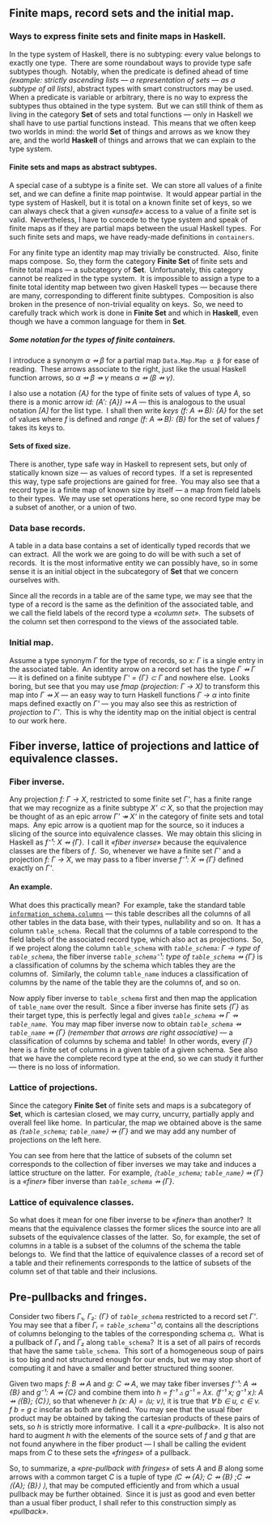 ## Finite maps, record sets and the initial map.

### Ways to express finite sets and finite maps in Haskell.

In the type system of Haskell, there is no subtyping: every value belongs to
exactly one type. There are some roundabout ways to provide type safe subtypes
though. Notably, when the predicate is defined ahead of time _(example: strictly
ascending lists — a representation of sets — as a subtype of all lists)_,
abstract types with smart constructors may be used. When a predicate is variable
or arbitrary, there is no way to express the subtypes thus obtained in the type
system. But we can still think of them as living in the category **Set** of sets
and total functions — only in Haskell we shall have to use partial functions
instead. This means that we often keep two worlds in mind: the world **Set** of
things and arrows as we know they are, and the world **Haskell** of things and
arrows that we can explain to the type system.

#### Finite sets and maps as abstract subtypes.

A special case of a subtype is a finite set. We can store all values of a finite
set, and we can define a finite map pointwise. It would appear partial in the
type system of Haskell, but it is total on a known finite set of keys, so we can
always check that a given _«unsafe»_ access to a value of a finite set is
valid. Nevertheless, I have to concede to the type system and speak of finite
maps as if they are partial maps between the usual Haskell types. For such
finite sets and maps, we have ready-made definitions in `containers`.

For any finite type an identity map may trivially be constructed. Also, finite
maps compose. So, they form the category **Finite Set** of finite sets and
finite total maps — a subcategory of **Set**. Unfortunately, this category
cannot be realized in the type system. It is impossible to assign a type to a
finite total identity map between two given Haskell types — because there are
many, corresponding to different finite subtypes. Composition is also broken in
the presence of non-trivial equality on keys. So, we need to carefully track
which work is done in **Finite Set** and which in **Haskell**, even though we
have a common language for them in **Set**.

##### Some notation for the types of finite containers.

I introduce a synonym _α ⇸ β_ for a partial map `Data.Map.Map α β` for ease of
reading. These arrows associate to the right, just like the usual Haskell
function arrows, so _α ⇸ β ⇸ γ_ means _α ⇸ (β ⇸ γ)_.

I also use a notation _{A}_ for the type of finite sets of values of type _A_,
so there is a monic arrow _id: (Α': {A}) ↣ A_ — this is analogous to the usual
notation _[A]_ for the list type. I shall then write _keys (f: A ⇸ B): {A}_ for
the set of values where _f_ is defined and _range (f: A ⇸ B): {B}_ for the set
of values _f_ takes its keys to.

#### Sets of fixed size.

There is another, type safe way in Haskell to represent sets, but only of
statically known size — as values of record types. If a set is represented this
way, type safe projections are gained for free. You may also see that a record
type is a finite map of known size by itself — a map from field labels to their
types. We may use set operations here, so one record type may be a subset of
another, or a union of two.

### Data base records.

A table in a data base contains a set of identically typed records that we can
extract. All the work we are going to do will be with such a set of records. It
is the most informative entity we can possibly have, so in some sense it is an
initial object in the subcategory of **Set** that we concern ourselves with.

Since all the records in a table are of the same type, we may see that the type
of a record is the same as the definition of the associated table, and we call
the field labels of the record type a _«column set»_. The subsets of the column
set then correspond to the views of the associated table.

### Initial map.

Assume a type synonym _Γ_ for the type of records, so _x: Γ_ is a single entry
in the associated table. An identity arrow on a record set has the type _Γ ⇸ Γ_
— it is defined on a finite subtype _Γ' = {Γ} ⊂ Γ_ and nowhere else. Looks
boring, but see that you may use _fmap (projection: Γ → X)_ to transform this
map into _Γ ⇸ X_ — an easy way to turn Haskell functions _Γ → α_ into finite
maps defined exactly on _Γ'_ — you may also see this as restriction of _projection_ to _Γ'_. This is why the identity map on the initial object
is central to our work here.

## Fiber inverse, lattice of projections and lattice of equivalence classes.

### Fiber inverse.

Any projection _f: Γ → X_, restricted to some finite set _Γ'_, has a finite
range that we may recognize as a finite subtype _X' ⊂ X_, so that the projection
may be thought of as an epic arrow _Γ' ↠ X'_ in the category of finite sets and
total maps. Any epic arrow is a quotient map for the source, so it induces a
slicing of the source into equivalence classes. We may obtain this slicing in
Haskell as _f⁻¹: X ⇸ {Γ}_. I call it _«fiber inverse»_ because the equivalence
classes are the fibers of _f_. So, whenever we have a finite set _Γ'_ and a
projection _f: Γ → X_, we may pass to a fiber inverse _f⁻¹: X ⇸ {Γ}_ defined
exactly on _Γ'_.

#### An example.

What does this practically mean? For example, take the standard table
[`information_schema.columns`] — this table describes all the columns of all
other tables in the data base, with their types, nullability and so on. It has a
column `table_schema`. Recall that the columns of a table correspond to the
field labels of the associated record type, which also act as projections. So,
if we project along the column `table_schema` with _`table_schema`: Γ → type of
`table_schema`_, the fiber inverse _`table_schema`⁻¹: type of `table_schema` ⇸
{Γ}_ is a classification of columns by the schema which tables they are the
columns of. Similarly, the column `table_name` induces a classification of
columns by the name of the table they are the columns of, and so on.

Now apply fiber inverse to `table_schema` first and then map the application of
`table_name` over the result. Since a fiber inverse has finite sets _{Γ}_ as
their target type, this is perfectly legal and gives _`table_schema` ⇸ Γ ⇸
`table_name`_. You may map fiber inverse now to obtain _`table_schema` ⇸
`table_name` ⇸ {Γ}_ _(remember that arrows are right associative)_ — a
classification of columns by schema and table! In other words, every _{Γ}_ here
is a finite set of columns in a given table of a given schema. See also that we
have the complete record type at the end, so we can study it further — there is
no loss of information.

### Lattice of projections.

Since the category **Finite Set** of finite sets and maps is a subcategory of
**Set**, which is cartesian closed, we may curry, uncurry, partially apply and
overall feel like home. In particular, the map we obtained above is the same as
_⟨`table_schema`; `table_name`⟩ ⇸ {Γ}_ and we may add any number of projections
on the left here.

You can see from here that the lattice of subsets of the column set corresponds
to the collection of fiber inverses we may take and induces a lattice structure
on the latter. For example, _⟨`table_schema`; `table_name`⟩ ⇸ {Γ}_ is a
_«finer»_ fiber inverse than _`table_schema` ⇸ {Γ}_.

### Lattice of equivalence classes.

So what does it mean for one fiber inverse to be _«finer»_ than another? It
means that the equivalence classes the former slices the source into are all
subsets of the equivalence classes of the latter. So, for example, the set of
columns in a table is a subset of the columns of the schema the table belongs
to. We find that the lattice of equivalence classes of a record set of a table
and their refinements corresponds to the lattice of subsets of the column set of
that table and their inclusions.

## Pre-pullbacks and fringes.

Consider two fibers _Γ₁, Γ₂: {Γ}_ of _`table_schema`_ restricted to a record set
_Γ'_. You may see that a fiber _Γᵢ = `table_schema`⁻¹ σᵢ_ contains all the
descriptions of columns belonging to the tables of the corresponding schema
_σᵢ_. What is a pullback of _Γ₁_ and _Γ₂_ along `table_schema`? It is a set of
all pairs of records that have the same `table_schema`. This sort of a
homogeneous soup of pairs is too big and not structured enough for our ends, but
we may stop short of computing it and have a smaller and better structured thing
sooner.

Given two maps _f: B ⇸ A_ and _g: C ⇸ A_, we may take fiber inverses _f⁻¹: A ⇸
{B}_ and _g⁻¹: A ⇸ {C}_ and combine them into _h = f⁻¹ ▵ g⁻¹ = λx. ⟨f⁻¹ x; g⁻¹
x⟩: A ⇸ ⟨{B}; {C}⟩_, so that whenever _h (x: A) = ⟨u; v⟩_, it is true that _∀ b
∈ u, c ∈ v. f b = g c_ insofar as both are defined. You may see that the usual
fiber product may be obtained by taking the cartesian products of these pairs of
sets, so _h_ is strictly more informative. I call it a _«pre-pullback»_. It is
also not hard to augment _h_ with the elements of the source sets of _f_ and _g_
that are not found anywhere in the fiber product — I shall be calling the
evident maps from _C_ to these sets the _«fringes»_ of a pullback.

So, to summarize, a _«pre-pullback with fringes»_ of sets _A_ and _B_ along some
arrows with a common target _C_ is a tuple of type _⟨C ⇸ {A}; C ⇸ {B} ;C ⇸ ⟨{A};
{B}⟩ ⟩_, that may be computed efficiently and from which a usual pullback may be
further obtained. Since it is just as good and even better than a usual fiber
product, I shall refer to this construction simply as _«pullback»_.


[`information_schema.columns`]: https://www.postgresql.org/docs/13/infoschema-columns.html
